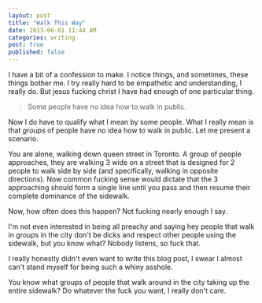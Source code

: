 ```yaml
---
layout: post
title: "Walk This Way" 
date: 2013-06-01 11:44 AM 
categories: writing
post: true
published: false
---
```


I have a bit of a confession to make.  I notice things, and sometimes,
these things bother me.  I try really hard to be empathetic and
understanding, I really do.  But jesus fucking christ I have had enough
of one particular thing.

> Some people have no idea how to walk in public.

Now I do have to qualify what I mean by some people. What I really mean
is that *groups* of people have no idea how to walk in public.  Let me
present a scenario.

You are alone, walking down queen street in Toronto.  A group of people
approaches, they are walking 3 wide on a street that is designed for 2
people to walk side by side (and specifically, walking in opposite
directions). Now common fucking sense would dictate that the 3
approaching should form a single line until you pass and then resume
their complete dominance of the sidewalk.

Now, how often does this happen?  Not fucking nearly enough I say.

I'm not even interested in being all preachy and saying hey people that
walk in groups in the city don't be dicks and respect other people using
the sidewalk, but you know what? Nobody listens, so fuck that.

I really honestly didn't even want to write this blog post, I swear I
almost can't stand myself for being such a whiny asshole.

You know what groups of people that walk around in the city taking up
the entire sidewalk?  Do whatever the fuck you want, I really don't
care.
